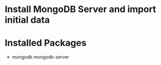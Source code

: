 Install MongoDB Server and import initial data
==

Installed Packages
===

* mongodb mongodb-server

